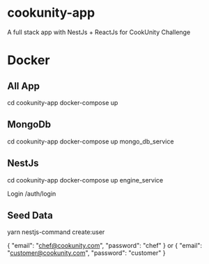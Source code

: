 # cookunity-app

A full stack app with NestJs + ReactJs for CookUnity Challenge

# Docker

## All App

cd cookunity-app
docker-compose up

## MongoDb

cd cookunity-app
docker-compose up mongo_db_service

## NestJs

cd cookunity-app
docker-compose up engine_service

Login
/auth/login

## Seed Data

yarn nestjs-command create:user

{
"email": "chef@cookunity.com",
"password": "chef"
}
or
{
"email": "customer@cookunity.com",
"password": "customer"
}
